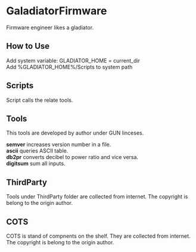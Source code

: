 # GaladiatorFirmware

Firmware engineer likes a gladiator.  

## How to Use

Add system variable: GLADIATOR_HOME  = current_dir  
Add %GLADIATOR_HOME%/Scripts to system path  

## Scripts

Script calls the relate tools.

## Tools

This tools are developed by author under GUN linceses.

**semver**    increases version number in a file.  
**ascii**     queries ASCII table.  
**db2pr**     converts decibel to power ratio and vice versa.  
**digitsum**  sum all inputs.  

## ThirdParty

Tools under ThirdParty folder are collected from internet. 
The copyright is belong to the origin author.

## COTS

COTS is stand of compnents on the shelf. They are collected from internet. 
The copyright is belong to the origin author.
